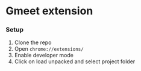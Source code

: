 # Gmeet extension

### Setup

1. Clone the repo
2. Open ```chrome://extensions/```
3. Enable developer mode
4. Click on load unpacked and select project folder
